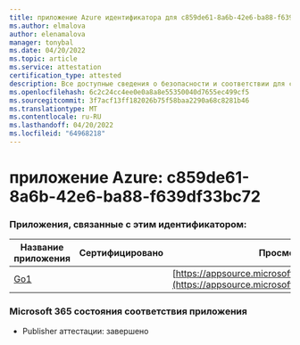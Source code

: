 ```yaml
---
title: приложение Azure идентификатора для c859de61-8a6b-42e6-ba88-f639df33bc72
ms.author: elmalova
author: elenamalova
manager: tonybal
ms.date: 04/20/2022
ms.topic: article
ms.service: attestation
certification_type: attested
description: Все доступные сведения о безопасности и соответствии для c859de61-8a6b-42e6-ba88-f639df33bc72.
ms.openlocfilehash: 6c2c24cc4ee0e0a8a8e55350040d7655ec499cf5
ms.sourcegitcommit: 3f7acf13ff182026b75f58baa2290a68c8281b46
ms.translationtype: MT
ms.contentlocale: ru-RU
ms.lasthandoff: 04/20/2022
ms.locfileid: "64968218"
---
```

# <a name="azure-app-id-c859de61-8a6b-42e6-ba88-f639df33bc72"></a>приложение Azure: c859de61-8a6b-42e6-ba88-f639df33bc72


### <a name="apps-associated-with-this-id"></a>Приложения, связанные с этим идентификатором:
| **Название приложения** | **Сертифицировано** | **Просмотр в AppSource** |
|--------------|---------------|-----------------------|
| [Go1](../forward/WA200001484.md) |  | [https://appsource.microsoft.com/product/office/WA200001484](https://appsource.microsoft.com/product/office/WA200001484) |

### <a name="microsoft-365-app-compliance-status"></a>Microsoft 365 состояния соответствия приложения
- Publisher аттестации: завершено
